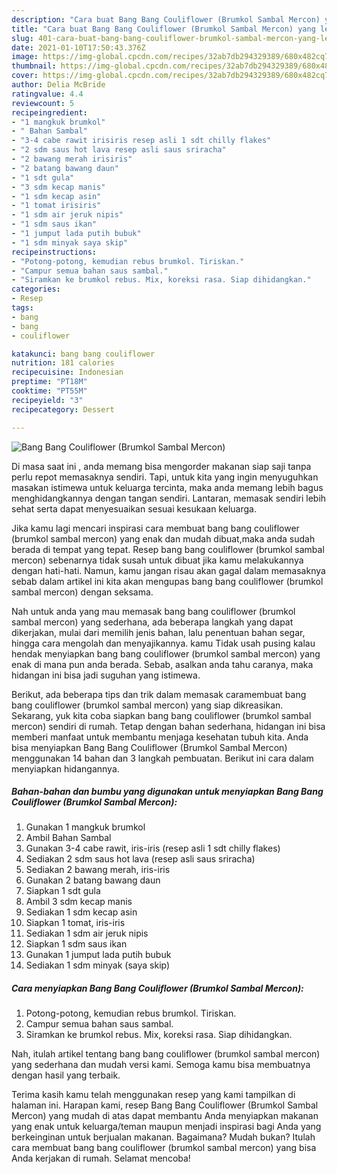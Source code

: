 ```yaml
---
description: "Cara buat Bang Bang Couliflower (Brumkol Sambal Mercon) yang lezat Untuk Jualan"
title: "Cara buat Bang Bang Couliflower (Brumkol Sambal Mercon) yang lezat Untuk Jualan"
slug: 401-cara-buat-bang-bang-couliflower-brumkol-sambal-mercon-yang-lezat-untuk-jualan
date: 2021-01-10T17:50:43.376Z
image: https://img-global.cpcdn.com/recipes/32ab7db294329389/680x482cq70/bang-bang-couliflower-brumkol-sambal-mercon-foto-resep-utama.jpg
thumbnail: https://img-global.cpcdn.com/recipes/32ab7db294329389/680x482cq70/bang-bang-couliflower-brumkol-sambal-mercon-foto-resep-utama.jpg
cover: https://img-global.cpcdn.com/recipes/32ab7db294329389/680x482cq70/bang-bang-couliflower-brumkol-sambal-mercon-foto-resep-utama.jpg
author: Delia McBride
ratingvalue: 4.4
reviewcount: 5
recipeingredient:
- "1 mangkuk brumkol"
- " Bahan Sambal"
- "3-4 cabe rawit irisiris resep asli 1 sdt chilly flakes"
- "2 sdm saus hot lava resep asli saus sriracha"
- "2 bawang merah irisiris"
- "2 batang bawang daun"
- "1 sdt gula"
- "3 sdm kecap manis"
- "1 sdm kecap asin"
- "1 tomat irisiris"
- "1 sdm air jeruk nipis"
- "1 sdm saus ikan"
- "1 jumput lada putih bubuk"
- "1 sdm minyak saya skip"
recipeinstructions:
- "Potong-potong, kemudian rebus brumkol. Tiriskan."
- "Campur semua bahan saus sambal."
- "Siramkan ke brumkol rebus. Mix, koreksi rasa. Siap dihidangkan."
categories:
- Resep
tags:
- bang
- bang
- couliflower

katakunci: bang bang couliflower 
nutrition: 181 calories
recipecuisine: Indonesian
preptime: "PT18M"
cooktime: "PT55M"
recipeyield: "3"
recipecategory: Dessert

---
```



![Bang Bang Couliflower (Brumkol Sambal Mercon)](https://img-global.cpcdn.com/recipes/32ab7db294329389/680x482cq70/bang-bang-couliflower-brumkol-sambal-mercon-foto-resep-utama.jpg)

Di masa  saat ini , anda memang bisa mengorder makanan siap saji tanpa perlu repot memasaknya sendiri. Tapi, untuk kita yang ingin menyuguhkan masakan istimewa untuk keluarga tercinta, maka anda memang lebih bagus menghidangkannya dengan tangan sendiri. Lantaran, memasak sendiri lebih sehat serta dapat menyesuaikan sesuai kesukaan keluarga.

Jika kamu lagi mencari inspirasi cara membuat bang bang couliflower (brumkol sambal mercon) yang enak dan mudah dibuat,maka anda sudah berada di tempat yang tepat. Resep bang bang couliflower (brumkol sambal mercon)  sebenarnya tidak susah untuk dibuat jika kamu melakukannya dengan hati-hati. Namun, kamu jangan risau akan gagal dalam memasaknya 
sebab dalam artikel ini kita akan mengupas bang bang couliflower (brumkol sambal mercon) dengan seksama.  



Nah untuk anda yang mau memasak bang bang couliflower (brumkol sambal mercon) yang sederhana, ada beberapa langkah yang dapat dikerjakan, mulai dari memilih jenis bahan, lalu penentuan bahan segar, hingga cara mengolah dan menyajikannya. kamu Tidak usah pusing kalau hendak menyiapkan bang bang couliflower (brumkol sambal mercon) yang enak di mana pun anda berada. Sebab, asalkan anda  tahu caranya, maka hidangan ini bisa jadi suguhan yang istimewa.

Berikut, ada beberapa tips dan trik dalam memasak caramembuat bang bang couliflower (brumkol sambal mercon) yang siap dikreasikan. Sekarang, yuk kita coba siapkan bang bang couliflower (brumkol sambal mercon) sendiri di rumah. Tetap dengan bahan sederhana, hidangan ini bisa memberi manfaat untuk membantu menjaga kesehatan tubuh kita. Anda bisa menyiapkan Bang Bang Couliflower (Brumkol Sambal Mercon) menggunakan 14 bahan dan 3 langkah pembuatan. Berikut ini cara dalam menyiapkan hidangannya.

<!--inarticleads1-->

##### Bahan-bahan dan bumbu yang digunakan untuk menyiapkan Bang Bang Couliflower (Brumkol Sambal Mercon):

1. Gunakan 1 mangkuk brumkol
1. Ambil  Bahan Sambal
1. Gunakan 3-4 cabe rawit, iris-iris (resep asli 1 sdt chilly flakes)
1. Sediakan 2 sdm saus hot lava (resep asli saus sriracha)
1. Sediakan 2 bawang merah, iris-iris
1. Gunakan 2 batang bawang daun
1. Siapkan 1 sdt gula
1. Ambil 3 sdm kecap manis
1. Sediakan 1 sdm kecap asin
1. Siapkan 1 tomat, iris-iris
1. Sediakan 1 sdm air jeruk nipis
1. Siapkan 1 sdm saus ikan
1. Gunakan 1 jumput lada putih bubuk
1. Sediakan 1 sdm minyak (saya skip)




<!--inarticleads2-->

##### Cara menyiapkan Bang Bang Couliflower (Brumkol Sambal Mercon):

1. Potong-potong, kemudian rebus brumkol. Tiriskan.
1. Campur semua bahan saus sambal.
1. Siramkan ke brumkol rebus. Mix, koreksi rasa. Siap dihidangkan.




Nah, itulah artikel tentang  bang bang couliflower (brumkol sambal mercon)  yang sederhana dan mudah versi kami. Semoga kamu bisa membuatnya dengan hasil yang terbaik. 

Terima kasih kamu telah menggunakan resep yang kami tampilkan di halaman ini. Harapan kami, resep  Bang Bang Couliflower (Brumkol Sambal Mercon) yang mudah di atas dapat membantu Anda menyiapkan makanan yang enak untuk keluarga/teman maupun menjadi inspirasi bagi Anda yang berkeinginan untuk berjualan makanan. Bagaimana? Mudah bukan? Itulah cara membuat bang bang couliflower (brumkol sambal mercon) yang bisa Anda kerjakan di rumah. Selamat mencoba!

